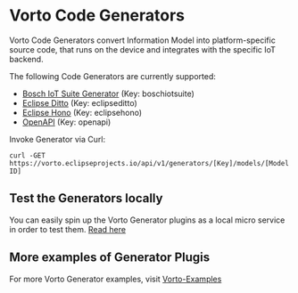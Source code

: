 # Vorto Code Generators

Vorto Code Generators convert Information Model into platform-specific source code, that runs on the device and integrates with the specific IoT backend. 

The following Code Generators are currently supported:

 - [Bosch IoT Suite Generator](./generator-boschiotsuite/Readme.md) (Key: boschiotsuite)
 - [Eclipse Ditto](./generator-eclipseditto/Readme.md) (Key: eclipseditto)
 - [Eclipse Hono](./generator-eclipsehono/Readme.md) (Key: eclipsehono)
 - [OpenAPI](./generator-openapi/Readme.md) (Key: openapi)

Invoke Generator via Curl:

	curl -GET https://vorto.eclipseprojects.io/api/v1/generators/[Key]/models/[Model ID]


## Test the Generators locally

You can easily spin up the Vorto Generator plugins as a local micro service in order to test them. [Read here](generator-runner/Readme.md)

## More examples of Generator Plugis

For more Vorto Generator examples, visit [Vorto-Examples](https://github.com/eclipse/vorto-examples)
